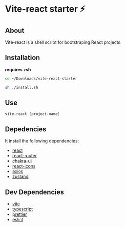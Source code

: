 # Vite-react starter ⚡

## About 
Vite-react is a shell script for bootstraping React projects.

## Installation
**requires zsh**
```zsh
cd ~/Downloads/vite-react-starter
```

```zsh
sh ./install.sh
```

## Use
```
vite-react [project-name]
```

## Depedencies
It install the following dependencies:
- [react](https://github.com/facebook/react "React")
- [react-router](https://github.com/remix-run/react-router "React router")
- [chakra-ui](https://github.com/chakra-ui/chakra-ui "Chakra UI")
- [react-icons](https://github.com/react-icons/react-icons "React Icons")
- [axios](https://github.com/axios/axios "Axios")
- [zustand](https://github.com/pmndrs/zustand "Zustand")

## Dev Dependencies
- [vite](https://github.com/vitejs/vite "Vite") 
- [typescript](https://github.com/microsoft/TypeScript "Typescript")
- [prettier](https://github.com/prettier/prettier "Prettier")
- [eslint](https://github.com/eslint/eslint "ESLint") 
